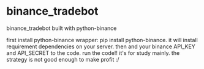 # binance_tradebot
binance_tradebot built with python-binance 

first install python-binance wrapper: pip install python-binance. it will install requirement dependencies on your server.
then and your binance API_KEY and API_SECRET to the code. run the code!!
it's for study mainly. the strategy is not good enough to make profit :/
